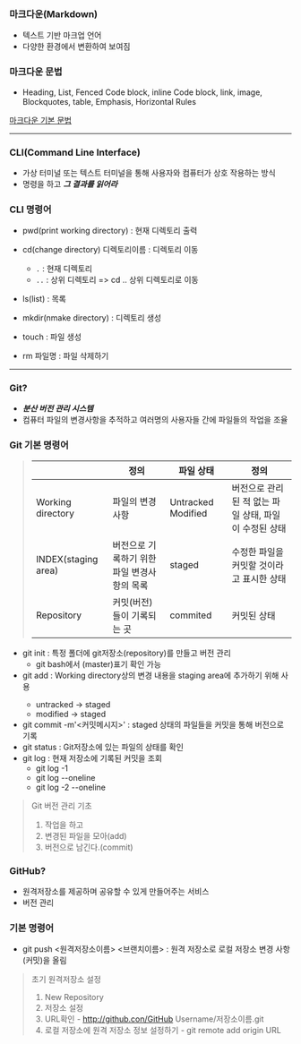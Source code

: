 ### 마크다운(Markdown)

- 텍스트 기반 마크업 언어
- 다양한 환경에서 변환하여 보여짐

### 마크다운 문법

- Heading, List, Fenced Code block, inline Code block, link, image, Blockquotes, table, Emphasis, Horizontal Rules

[마크다운 기본 문법](https://www.markdownguide.org/basic-syntax/)

---

### CLI(Command Line Interface)

- 가상 터미널 또는 텍스트 터미널을 통해 사용자와 컴퓨터가 상호 작용하는 방식
- 명령을 하고 ***그 결과를 읽어라***

### CLI 명령어

- pwd(print working directory) : 현재 디렉토리 출력
- cd(change directory) 디렉토리이름 : 디렉토리 이동

    - `.` : 현재 디렉토리
    - `..` : 상위 디렉토리 => cd .. 상위 디렉토리로 이동

- ls(list) : 목록
- mkdir(nmake directory) : 디렉토리 생성
- touch : 파일 생성
- rm 파일명 : 파일 삭제하기

---

### Git?

- ***분산 버전 관리 시스템***
- 컴퓨터 파일의 변경사항을 추적하고 여러명의 사용자들 간에 파일들의 작업을 조율


### Git 기본 명령어

>||정의|파일 상태|정의|
>|-|-|-|-|
>|Working directory| 파일의 변경사항|Untracked   Modified|버전으로 관리된 적 없는 파일 상태,   파일이 수정된 상태|
>|INDEX(staging area)|버전으로 기록하기 위한 파일 변경사항의 목록|staged|수정한 파일을 커밋할 것이라고 표시한 상태|
>|Repository|커밋(버전)들이 기록되는 곳|commited|커밋된 상태

- git init : 특정 폴더에 git저장소(repository)를 만들고 버전 관리
    - git bash에서 (master)표기 확인 가능
- git add <file> : Working directory상의 변경 내용을 staging area에 추가하기 위해 사용
    - untracked -> staged
    - modified -> staged
- git commit -m'<커밋메시지>' : staged 상태의 파일들을 커밋을 통해 버전으로 기록
- git status : Git저장소에 있는 파일의 상태를 확인
- git log : 현재 저장소에 기록된 커밋을 조회
    - git log -1
    - git log --oneline
    - git log -2 --oneline


>Git 버전 관리 기초
>1. 작업을 하고
>2. 변경된 파일을 모아(add)
>3. 버전으로 남긴다.(commit)

### GitHub?

- 원격저장소를 제공하며 공유할 수 있게 만들어주는 서비스
- 버전 관리

### 기본 명령어

- git push <원격저장소이름> <브랜치이름> : 원격 저장소로 로컬 저장소 변경 사항(커밋)을 올림

>초기 원격저장소 설정
>1. New Repository
>2. 저장소 설정
>3. URL확인
    - http://github.con/GitHub Username/저장소이름.git
>4. 로컬 저장소에 원격 저장소 정보 설정하기
    - git remote add origin URL
 